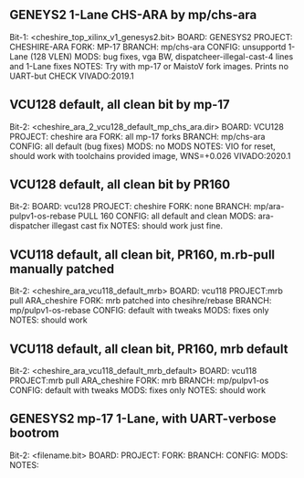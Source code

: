 
## GENEYS2 1-Lane CHS-ARA by mp/chs-ara
Bit-1:	<cheshire_top_xilinx_v1_genesys2.bit>
BOARD:	GENESYS2
PROJECT: CHESHIRE-ARA
FORK: MP-17
BRANCH: mp/chs-ara
CONFIG: unsupportd 1-Lane (128 VLEN)
MODS: bug fixes, vga BW, dispatcheer-illegal-cast-4 lines and 1-Lane fixes
NOTES:  Try with mp-17 or MaistoV fork images. Prints no UART-but CHECK
VIVADO:2019.1

## VCU128 default, all clean bit by mp-17
Bit-2:	<cheshire_ara_2_vcu128_default_mp_chs_ara.dir>
BOARD:	VCU128
PROJECT: cheshire ara 
FORK: all mp-17 forks
BRANCH: mp/chs-ara
CONFIG: all default (bug fixes)
MODS:  no MODS
NOTES: VIO for reset, should work with toolchains provided image, WNS=+0.026
VIVADO:2020.1

## VCU128 default, all clean bit by PR160
Bit-2:	<cheshire-160-vcu128-all-deafult-clean>
BOARD:	vcu128
PROJECT: cheshire
FORK:  none
BRANCH: mp/ara-pulpv1-os-rebase PULL 160
CONFIG: all default and clean
MODS: ara-dispatcher illegast cast fix
NOTES: should work just fine.

## VCU118 default, all clean bit, PR160, m.rb-pull manually patched
Bit-2:	<cheshire_ara_vcu118_default_mrb>
BOARD:	vcu118
PROJECT:mrb pull ARA_cheshire
FORK: mrb patched into chesihre/rebase
BRANCH: mp/pulpv1-os-rebase
CONFIG: default with tweaks 
MODS: fixes only
NOTES: should work 

## VCU118 default, all clean bit, PR160, mrb default
Bit-2:	<cheshire_ara_vcu118_default_mrb_default>
BOARD:	vcu118
PROJECT:mrb pull ARA_cheshire
FORK: mrb
BRANCH: mp/pulpv1-os
CONFIG: default with tweaks 
MODS: fixes only
NOTES: should work 

## GENESYS2 mp-17 1-Lane, with UART-verbose bootrom
Bit-2:	<filename.bit>
BOARD:
PROJECT:
FORK:
BRANCH:
CONFIG:
MODS:
NOTES:
